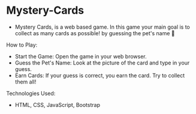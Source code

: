 # Mystery-Cards
- Mystery Cards, is a web based game. In this game your main goal is to collect as many cards as possible!
by guessing the pet's name 🐶

How to Play:
- Start the Game: Open the game in your web browser.
- Guess the Pet's Name: Look at the picture of the card and type in your guess.
- Earn Cards: If your guess is correct, you earn the card. Try to collect them all!

Technologies Used:
- HTML, CSS, JavaScript, Bootstrap
